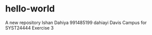 # hello-world
A new repository 
Ishan Dahiya
991485199
dahiayi
Davis Campus for SYST24444 Exercise 3
